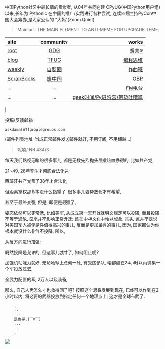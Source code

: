 中国Python社区中最长情的贡献者, 从04年共同创建 CPyUG(中国Python用户组)以来,长年为 Pythonic 在中国的推广/实践进行各种尝试, 连续四届主持PyCon中国大会筹办,是大家公认的 "大妈"(Zoom.Quiet)

> Mainium: THE MAIN ELEMENT TO ANTI-MEME FOR UPGRADE TEME.

| site | community | works |
| :-----| :----: | ----: |
| [root](http://zoomquiet.io/) | [GDG](https://blog.zhgdg.org/) | [蟒营®](https://doc.101.camp/) |
| [blog](https://blog.zoomquiet.io/pages/zoomquiet.html) | [TFUG](http://zh.tfug.world/) | [编程思维](https://py.101.camp/) |
| [weekly](http://weekly.pychina.org/) | [自怼圈](https://du.101.camp/) | [作曲班](https://mu.101.camp/) |
| [ScrapBooks](https://zoomquiet.io/collection.html) | [蟒中国](https://pychina.org/) | [OBP](https://zoomquiet.io/obp/index.html) |
| ... | ... | [FM电台](https://fm.101.camp/) |
| ... | ... | [geek时间/Py进阶营/带货吐糟篇](https://fm.101.camp/2020/geek2py-dama.html) 
 |


投稿/反馈邮箱:

    askdama[AT]googlegroups.com

(邮件列表地址, 
当成正常邮件发送邮件就好, 不用订阅, 不用翻越...)


> ​呢喃/ NN 434\3



每天我们熟视无睹的很多事儿,
都是无数先烈抛头颅撒热血挣得的,
比如共产党,

21~49,
28年奋斗才彻底合法化并;

西班牙共产党熬了38年才合法化,

但距离掌权那基本没什么指望了.
很多事儿姿势放低才有希望,

甚至于最终变强;
但是,
即便是最强了,

姿态依然可以非常低,
比如美军,
从成立第一天开始就明文规定可以投降,
而且投降不等于通敌,
回来并不影响正常升迁;
这在中华文化中难以想象,
其实,
这并不是说对美国军人被俘是件值得高兴的事儿,
反而是更加屈辱的事儿,
因为,
国家都认为你根本就没什么骨气不投降,
所以,

从反方向进行加强:

既然投降是允许的,
但这事儿忒寸了,
如何阻止呢?

加强机动能力就好,
无论地球上任何一处,
有受困部队,
咱都能在24小时以内调集一个军投放过去,

全武力配置的军,
2万人以及装备,

那么,
自己人再怎么寸也救得回了吧?
按照这个思路发展到现在,
已经可以作到在2小时以内,
将必要的武器投放到指定任何一个地理点上;
这才是全球布武了.
















```
    .
    ..
    ...
    是也乎,(￣▽￣)
    ...
    ..
    .
```



![](http://ydlj.zoomquiet.top/ipic/2021-04-08-zq42-today-card-2104.009.jpeg)



